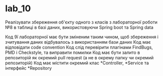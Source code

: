 # lab_10 
Реалізувати збереження об'єкту одного з класів з лабораторної роботи №8 в таблиці в базі даних, використовуючи Spring boot та Spring data

Код 9ї лабораторної має бути зміненим таким чином, щоб збереження і зчитування даних відбувалось з використанням бази даних
Код має відповідати code convention
Код слід перевірити плагінами FindBugs, PMD і Checkstyle, та виправити помилки
Код має бути залито в репозиторій як окремий pull request (а не в окрему папку чи окремий репозиторій)
Код має містити окремий клас *Controller, *Service та інтерфейс *Repository
